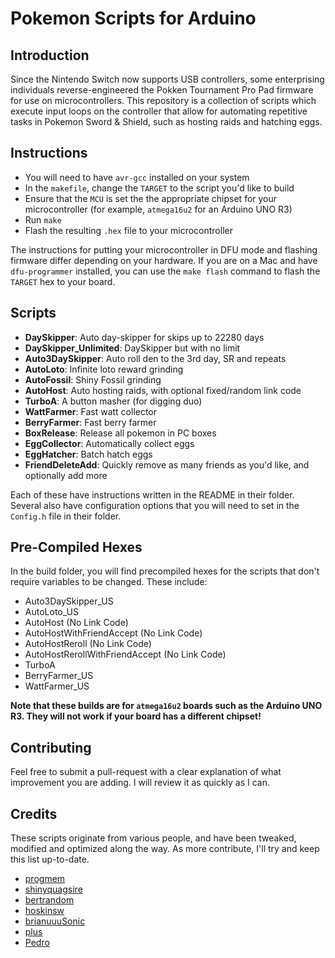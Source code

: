 # Pokemon Scripts for Arduino

## Introduction
Since the Nintendo Switch now supports USB controllers, some enterprising individuals reverse-engineered the Pokken Tournament Pro Pad firmware for use on microcontrollers. This repository is a collection of scripts which execute input loops on the controller that allow for automating repetitive tasks in Pokemon Sword & Shield, such as hosting raids and hatching eggs.

## Instructions
* You will need to have `avr-gcc` installed on your system
* In the `makefile`, change the `TARGET` to the script you'd like to build
* Ensure that the `MCU` is set the the appropriate chipset for your microcontroller (for example, `atmega16u2` for an Arduino UNO R3)
* Run `make`
* Flash the resulting `.hex` file to your microcontroller

The instructions for putting your microcontroller in DFU mode and flashing firmware differ depending on your hardware. If you are on a Mac and have `dfu-programmer` installed, you can use the `make flash` command to flash the `TARGET` hex to your board.

## Scripts
* **DaySkipper**: Auto day-skipper for skips up to 22280 days
* **DaySkipper_Unlimited**: DaySkipper but with no limit
* **Auto3DaySkipper**: Auto roll den to the 3rd day, SR and repeats
* **AutoLoto**: Infinite loto reward grinding
* **AutoFossil**: Shiny Fossil grinding
* **AutoHost**: Auto hosting raids, with optional fixed/random link code
* **TurboA**: A button masher (for digging duo)
* **WattFarmer**: Fast watt collector
* **BerryFarmer**: Fast berry farmer
* **BoxRelease**: Release all pokemon in PC boxes
* **EggCollector**: Automatically collect eggs
* **EggHatcher**: Batch hatch eggs
* **FriendDeleteAdd**: Quickly remove as many friends as you'd like, and optionally add more

Each of these have instructions written in the README in their folder. Several also have configuration options that you will need to set in the `Config.h` file in their folder.

## Pre-Compiled Hexes
In the build folder, you will find precompiled hexes for the scripts that don't require variables to be changed.  These include:
* Auto3DaySkipper_US
* AutoLoto_US
* AutoHost (No Link Code)
* AutoHostWithFriendAccept (No Link Code)
* AutoHostReroll (No Link Code)
* AutoHostRerollWithFriendAccept (No Link Code)
* TurboA
* BerryFarmer_US
* WattFarmer_US

**Note that these builds are for `atmega16u2` boards such as the Arduino UNO R3. They will not work if your board has a different chipset!**

## Contributing
Feel free to submit a pull-request with a clear explanation of what improvement you are adding. I will review it as quickly as I can.

## Credits
These scripts originate from various people, and have been tweaked, modified and optimized along the way. As more contribute, I'll try and keep this list up-to-date.

* [progmem](https://github.com/progmem)
* [shinyquagsire](https://github.com/shinyquagsire23)
* [bertrandom](https://github.com/bertrandom)
* [hoskinsw](https://github.com/hoskinsw)
* [brianuuuSonic](https://www.youtube.com/channel/UCHV0EP9TifKSo7RERIbY1QA)
* [plus](https://www.youtube.com/channel/UCHV0EP9TifKSo7RERIbY1QA)
* [Pedro](https://www.youtube.com/channel/UCHV0EP9TifKSo7RERIbY1QA)

